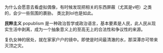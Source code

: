 为什么会愿意去看虚拟偶像，有时候发现把相关的东西屏蔽（尤其是v吧）之类的，会少一些氛围的裹胁。
类比到lol也是如此。

**民粹主义**
popublism
是一种政治哲学或政治语言，基本要素是人民，此人民从现实生活中剥离，成为一个抽象意义上的至高无上的合法性和争议性的来源。







复仇女神的居处，就在家家户户的镜中。即使是时间最清澈的水，那深潭亦可带来灭顶之灾。























